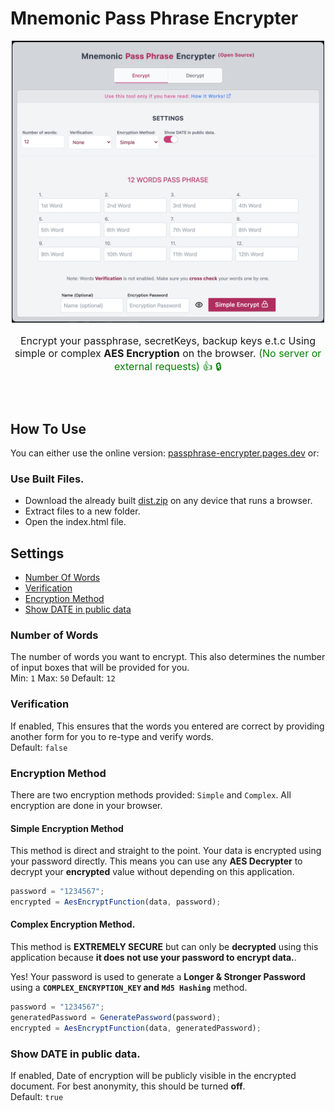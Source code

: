 # Mnemonic Pass Phrase Encrypter

<p align="center">
  <img width="500" src="./about/mppe.png"/>
</p>

<p align="center" style="font-size: 16px; font-weight: medium; margin-bottom: 25px">
Encrypt your  passphrase, secretKeys, backup keys e.t.c Using simple or complex <b>AES Encryption</b> on the browser. <span style="color: green">(No server or external requests) 👍 🔒 <span>
</p>
<br>

## How To Use

You can either use the online version: [passphrase-encrypter.pages.dev](https://passphrase-encrypter.pages.dev) or:

### Use Built Files.

- Download the already built [dist.zip](https://github.com/trapcodeio/passphrase-encrypter/raw/main/dist.zip) on any device that runs a browser.
- Extract files to a new folder.
- Open the index.html file.

## Settings

- [Number Of Words](#number-of-words)
- [Verification](#verification)
- [Encryption Method](#encryption-method)
- [Show DATE in public data](#show-date-in-public-data)

### Number of Words

The number of words you want to encrypt. This also determines the number of input boxes that will be provided for you.
<br>
Min: `1` Max: `50` Default: `12`

### Verification

If enabled, This ensures that the words you entered are correct by providing another form for you to re-type and verify words.
<br>
Default: `false`

### Encryption Method

There are two encryption methods provided: `Simple` and `Complex`.
All encryption are done in your browser.

#### Simple Encryption Method

This method is direct and straight to the point. Your data is encrypted using your password directly. This means you can use any **AES Decrypter** to decrypt your **encrypted** value without depending on this application.

```js
password = "1234567";
encrypted = AesEncryptFunction(data, password);
```

#### Complex Encryption Method.

This method is **EXTREMELY SECURE** but can only be **decrypted** using this application because **it does not use your password to encrypt data.**.

Yes! Your password is used to generate a **Longer & Stronger Password** using a **`COMPLEX_ENCRYPTION_KEY` and `Md5 Hashing`** method.

```js
password = "1234567";
generatedPassword = GeneratePassword(password);
encrypted = AesEncryptFunction(data, generatedPassword);
```

### Show DATE in public data.

If enabled, Date of encryption will be publicly visible in the encrypted document. For best anonymity, this should be turned **off**.
<br>
Default: `true`
